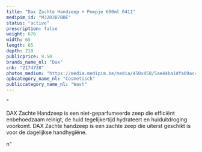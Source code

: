 ```yaml
---
title: "Dax Zachte Handzeep + Pompje 600ml 0411"
medipim_id: "M32D3B7BBE"
status: "active"
prescription: false
weight: 676
width: 65
length: 65
depth: 210
publicprice: 9.50
brands_name_nl: "Dax"
cnk: "2174738"
photos_medium: "https://media.medipim.be/media/450x450/5ae44ba1dfa09ac4f8c4c63a69f461aed9c54736.jpg"
apbcategory_name_nl: "Cosmetisch"
publiccategory_name_nl: "Wash"
---
```

"<p>DAX Zachte Handzeep is een niet-geparfumeerde zeep die efficiënt enbehoedzaam reinigt, de huid tegelijkertijd hydrateert en huiduitdroging voorkomt. DAX Zachte handzeep is een zachte zeep die uiterst geschikt is voor de dagelijkse handhygiëne.</p>n"
